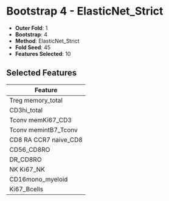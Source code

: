 # Bootstrap 4 - ElasticNet_Strict

- **Outer Fold**: 1
- **Bootstrap**: 4
- **Method**: ElasticNet_Strict
- **Fold Seed**: 45
- **Features Selected**: 10

## Selected Features

| Feature |
|---------|
| Treg memory_total |
| CD3hi_total |
| Tconv memKi67_CD3 |
| Tconv memintB7_Tconv |
| CD8 RA CCR7 naive_CD8 |
| CD56_CD8RO |
| DR_CD8RO |
| NK Ki67_NK |
| CD16mono_myeloid |
| Ki67_Bcells |
